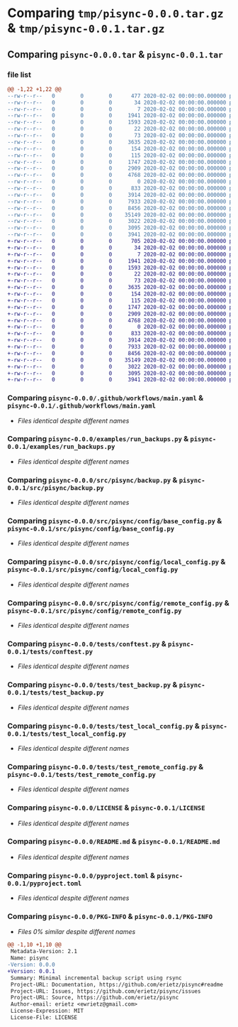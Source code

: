 # Comparing `tmp/pisync-0.0.0.tar.gz` & `tmp/pisync-0.0.1.tar.gz`

## Comparing `pisync-0.0.0.tar` & `pisync-0.0.1.tar`

### file list

```diff
@@ -1,22 +1,22 @@
--rw-r--r--   0        0        0      477 2020-02-02 00:00:00.000000 pisync-0.0.0/Makefile
--rw-r--r--   0        0        0       34 2020-02-02 00:00:00.000000 pisync-0.0.0/dev-requirements.txt
--rw-r--r--   0        0        0        7 2020-02-02 00:00:00.000000 pisync-0.0.0/requirements.txt
--rw-r--r--   0        0        0     1941 2020-02-02 00:00:00.000000 pisync-0.0.0/.github/workflows/main.yaml
--rw-r--r--   0        0        0     1593 2020-02-02 00:00:00.000000 pisync-0.0.0/examples/run_backups.py
--rw-r--r--   0        0        0       22 2020-02-02 00:00:00.000000 pisync-0.0.0/src/pisync/__about__.py
--rw-r--r--   0        0        0       73 2020-02-02 00:00:00.000000 pisync-0.0.0/src/pisync/__init__.py
--rw-r--r--   0        0        0     3635 2020-02-02 00:00:00.000000 pisync-0.0.0/src/pisync/backup.py
--rw-r--r--   0        0        0      154 2020-02-02 00:00:00.000000 pisync-0.0.0/src/pisync/util.py
--rw-r--r--   0        0        0      115 2020-02-02 00:00:00.000000 pisync-0.0.0/src/pisync/config/__init__.py
--rw-r--r--   0        0        0     1747 2020-02-02 00:00:00.000000 pisync-0.0.0/src/pisync/config/base_config.py
--rw-r--r--   0        0        0     2909 2020-02-02 00:00:00.000000 pisync-0.0.0/src/pisync/config/local_config.py
--rw-r--r--   0        0        0     4768 2020-02-02 00:00:00.000000 pisync-0.0.0/src/pisync/config/remote_config.py
--rw-r--r--   0        0        0        0 2020-02-02 00:00:00.000000 pisync-0.0.0/tests/__init__.py
--rw-r--r--   0        0        0      833 2020-02-02 00:00:00.000000 pisync-0.0.0/tests/conftest.py
--rw-r--r--   0        0        0     3914 2020-02-02 00:00:00.000000 pisync-0.0.0/tests/test_backup.py
--rw-r--r--   0        0        0     7933 2020-02-02 00:00:00.000000 pisync-0.0.0/tests/test_local_config.py
--rw-r--r--   0        0        0     8456 2020-02-02 00:00:00.000000 pisync-0.0.0/tests/test_remote_config.py
--rw-r--r--   0        0        0    35149 2020-02-02 00:00:00.000000 pisync-0.0.0/LICENSE
--rw-r--r--   0        0        0     3022 2020-02-02 00:00:00.000000 pisync-0.0.0/README.md
--rw-r--r--   0        0        0     3095 2020-02-02 00:00:00.000000 pisync-0.0.0/pyproject.toml
--rw-r--r--   0        0        0     3941 2020-02-02 00:00:00.000000 pisync-0.0.0/PKG-INFO
+-rw-r--r--   0        0        0      705 2020-02-02 00:00:00.000000 pisync-0.0.1/Makefile
+-rw-r--r--   0        0        0       34 2020-02-02 00:00:00.000000 pisync-0.0.1/dev-requirements.txt
+-rw-r--r--   0        0        0        7 2020-02-02 00:00:00.000000 pisync-0.0.1/requirements.txt
+-rw-r--r--   0        0        0     1941 2020-02-02 00:00:00.000000 pisync-0.0.1/.github/workflows/main.yaml
+-rw-r--r--   0        0        0     1593 2020-02-02 00:00:00.000000 pisync-0.0.1/examples/run_backups.py
+-rw-r--r--   0        0        0       22 2020-02-02 00:00:00.000000 pisync-0.0.1/src/pisync/__about__.py
+-rw-r--r--   0        0        0       73 2020-02-02 00:00:00.000000 pisync-0.0.1/src/pisync/__init__.py
+-rw-r--r--   0        0        0     3635 2020-02-02 00:00:00.000000 pisync-0.0.1/src/pisync/backup.py
+-rw-r--r--   0        0        0      154 2020-02-02 00:00:00.000000 pisync-0.0.1/src/pisync/util.py
+-rw-r--r--   0        0        0      115 2020-02-02 00:00:00.000000 pisync-0.0.1/src/pisync/config/__init__.py
+-rw-r--r--   0        0        0     1747 2020-02-02 00:00:00.000000 pisync-0.0.1/src/pisync/config/base_config.py
+-rw-r--r--   0        0        0     2909 2020-02-02 00:00:00.000000 pisync-0.0.1/src/pisync/config/local_config.py
+-rw-r--r--   0        0        0     4768 2020-02-02 00:00:00.000000 pisync-0.0.1/src/pisync/config/remote_config.py
+-rw-r--r--   0        0        0        0 2020-02-02 00:00:00.000000 pisync-0.0.1/tests/__init__.py
+-rw-r--r--   0        0        0      833 2020-02-02 00:00:00.000000 pisync-0.0.1/tests/conftest.py
+-rw-r--r--   0        0        0     3914 2020-02-02 00:00:00.000000 pisync-0.0.1/tests/test_backup.py
+-rw-r--r--   0        0        0     7933 2020-02-02 00:00:00.000000 pisync-0.0.1/tests/test_local_config.py
+-rw-r--r--   0        0        0     8456 2020-02-02 00:00:00.000000 pisync-0.0.1/tests/test_remote_config.py
+-rw-r--r--   0        0        0    35149 2020-02-02 00:00:00.000000 pisync-0.0.1/LICENSE
+-rw-r--r--   0        0        0     3022 2020-02-02 00:00:00.000000 pisync-0.0.1/README.md
+-rw-r--r--   0        0        0     3095 2020-02-02 00:00:00.000000 pisync-0.0.1/pyproject.toml
+-rw-r--r--   0        0        0     3941 2020-02-02 00:00:00.000000 pisync-0.0.1/PKG-INFO
```

### Comparing `pisync-0.0.0/.github/workflows/main.yaml` & `pisync-0.0.1/.github/workflows/main.yaml`

 * *Files identical despite different names*

### Comparing `pisync-0.0.0/examples/run_backups.py` & `pisync-0.0.1/examples/run_backups.py`

 * *Files identical despite different names*

### Comparing `pisync-0.0.0/src/pisync/backup.py` & `pisync-0.0.1/src/pisync/backup.py`

 * *Files identical despite different names*

### Comparing `pisync-0.0.0/src/pisync/config/base_config.py` & `pisync-0.0.1/src/pisync/config/base_config.py`

 * *Files identical despite different names*

### Comparing `pisync-0.0.0/src/pisync/config/local_config.py` & `pisync-0.0.1/src/pisync/config/local_config.py`

 * *Files identical despite different names*

### Comparing `pisync-0.0.0/src/pisync/config/remote_config.py` & `pisync-0.0.1/src/pisync/config/remote_config.py`

 * *Files identical despite different names*

### Comparing `pisync-0.0.0/tests/conftest.py` & `pisync-0.0.1/tests/conftest.py`

 * *Files identical despite different names*

### Comparing `pisync-0.0.0/tests/test_backup.py` & `pisync-0.0.1/tests/test_backup.py`

 * *Files identical despite different names*

### Comparing `pisync-0.0.0/tests/test_local_config.py` & `pisync-0.0.1/tests/test_local_config.py`

 * *Files identical despite different names*

### Comparing `pisync-0.0.0/tests/test_remote_config.py` & `pisync-0.0.1/tests/test_remote_config.py`

 * *Files identical despite different names*

### Comparing `pisync-0.0.0/LICENSE` & `pisync-0.0.1/LICENSE`

 * *Files identical despite different names*

### Comparing `pisync-0.0.0/README.md` & `pisync-0.0.1/README.md`

 * *Files identical despite different names*

### Comparing `pisync-0.0.0/pyproject.toml` & `pisync-0.0.1/pyproject.toml`

 * *Files identical despite different names*

### Comparing `pisync-0.0.0/PKG-INFO` & `pisync-0.0.1/PKG-INFO`

 * *Files 0% similar despite different names*

```diff
@@ -1,10 +1,10 @@
 Metadata-Version: 2.1
 Name: pisync
-Version: 0.0.0
+Version: 0.0.1
 Summary: Minimal incremental backup script using rsync 
 Project-URL: Documentation, https://github.com/erietz/pisync#readme
 Project-URL: Issues, https://github.com/erietz/pisync/issues
 Project-URL: Source, https://github.com/erietz/pisync
 Author-email: erietz <ewrietz@gmail.com>
 License-Expression: MIT
 License-File: LICENSE
```

